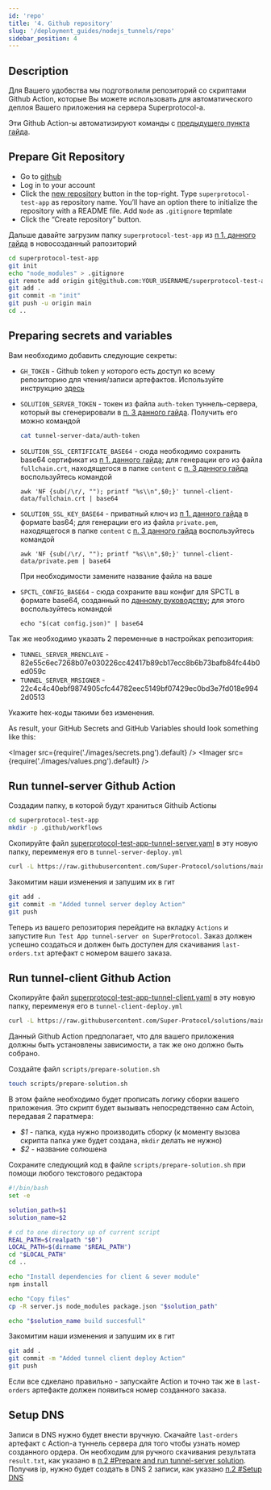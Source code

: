 ```yaml
---
id: 'repo'
title: '4. Github repository'
slug: '/deployment_guides/nodejs_tunnels/repo'
sidebar_position: 4
---
```


## Description

Для Вашего удобвства мы подготволили репозиторий со скриптами Github Action, которые Вы можете использовать для автоматического деплоя Вашего приложения на сервера Superprotocol-а.

Эти Github Action-ы автоматизируют команды с [предыдущего пункта гайда](/developers/deployment_guides/nodejs_tunnels/manual_run).

## Prepare Git Repository

- Go to [github](https://github.com)
- Log in to your account
- Click the [new repository](https://github.com/new) button in the top-right. Type `superprotocol-test-app` as repository name. You’ll have an option there to initialize the repository with a README file. Add `Node` as `.gitignore` tepmlate
- Click the “Create repository” button.

Дальше давайте загрузим папку `superprotocol-test-app` из [п 1. данного гайда](/developers/deployment_guides/nodejs_tunnels/preparing) в новосозданный рапозиторий

```bash
cd superprotocol-test-app
git init
echo "node_modules" > .gitignore
git remote add origin git@github.com:YOUR_USERNAME/superprotocol-test-app
git add .
git commit -m "init"
git push -u origin main
cd ..
```

## Preparing secrets and variables

Вам необходимо добавить следующие секреты:

- `GH_TOKEN` - Github token у которого есть доступ ко всему репозиторию для чтения/записи артефактов. Используйте инструкцию [здесь](https://docs.github.com/en/enterprise-server@3.6/authentication/keeping-your-account-and-data-secure/managing-your-personal-access-tokens)
- `SOLUTION_SERVER_TOKEN` - токен из файла `auth-token` туннель-сервера, который вы сгенерировали в [п. 3 данного гайда](/developers/deployment_guides/nodejs_tunnels/manual_run). Получить его можно командой
  ```bash
  cat tunnel-server-data/auth-token
  ```
- `SOLUTION_SSL_CERTIFICATE_BASE64` - сюда необходимо сохранить base64 сертификат из [п 1. данного гайда](/developers/deployment_guides/nodejs_tunnels/preparing); для генерации его из файла `fullchain.crt`, находящегося в папке `content` с [п. 3 данного гайда](/developers/deployment_guides/nodejs_tunnels/manual_run) воспользуйтесь командой

  ```
  awk 'NF {sub(/\r/, ""); printf "%s\\n",$0;}' tunnel-client-data/fullchain.crt | base64
  ```

- `SOLUTION_SSL_KEY_BASE64` - приватный ключ из [п 1. данного гайда](/developers/deployment_guides/nodejs_tunnels/preparing) в формате bas64; для генерации его из файла `private.pem`, находящегося в папке `content` с [п. 3 данного гайда](/developers/deployment_guides/nodejs_tunnels/manual_run) воспользуйтесь командой

  ```
  awk 'NF {sub(/\r/, ""); printf "%s\\n",$0;}' tunnel-client-data/private.pem | base64
  ```

  При необходимости замените название файла на ваше

- `SPCTL_CONFIG_BASE64` - сюда сохраните ваш конфиг для SPCTL в формате base64, созданный по [данному руководству](/developers/cli_guides/configuring); для этого воспользуйтесь командой
  ```
  echo "$(cat config.json)" | base64
  ```

Так же необходимо указать 2 переменные в настройках репозитория:

- `TUNNEL_SERVER_MRENCLAVE` - 82e55c6ec7268b07e030226cc42417b89cb17ecc8b6b73bafb84fc44b0ed059c
- `TUNNEL_SERVER_MRSIGNER` - 22c4c4c40ebf9874905cfc44782eec5149bf07429ec0bd3e7fd018e9942d0513

Укажите hex-коды такими без изменения.

As result, your GitHub Secrets and GitHub Variables should look something like this:

<Imager src={require('./images/secrets.png').default} />
<Imager src={require('./images/values.png').default} />

## Run tunnel-server Github Action

Создадим папку, в которой будут храниться Githuib Actionы

```bash
cd superprotocol-test-app
mkdir -p .github/workflows
```

Скопируйте файл [superprotocol-test-app-tunnel-server.yaml](https://github.com/Super-Protocol/solutions/blob/main/Tunnel%20Client/examples/Github%20Actions/superprotocol-test-app-tunnel-server.yml) в эту новую папку, переименуя его в `tunnel-server-deploy.yml`

```bash
curl -L https://raw.githubusercontent.com/Super-Protocol/solutions/main/examples/superprotocol-test-app-tunnel-server.yml -o .github/workflows/tunnel-server-deploy.yml
```

Закомитим наши изменения и запушим их в гит

```bash
git add .
git commit -m "Added tunnel server deploy Action"
git push
```

Теперь из вашего репозитория перейдите на вкладку `Actions` и запустите `Run Test App tunnel-server on SuperProtocol`. Заказ должен успешно создаться и должен быть доступен для скачивания `last-orders.txt` артефакт с номером вашего заказа.

## Run tunnel-client Github Action

Скопируйте файл [superprotocol-test-app-tunnel-client.yaml](https://github.com/Super-Protocol/solutions/blob/main/Tunnel%20Client/examples/Github%20Actions/superprotocol-test-app-tunnel-client.yml) в эту новую папку, переименуя его в `tunnel-client-deploy.yml`

```bash
curl -L https://raw.githubusercontent.com/Super-Protocol/solutions/main/examples/superprotocol-test-app-tunnel-client.yml -o .github/workflows/tunnel-client-deploy.yml
```

Данный Github Action предполагает, что для вашего приложения должны быть установлены зависимости, а так же оно должно быть собрано.

Создайте файл `scripts/prepare-solution.sh`

```bash
touch scripts/prepare-solution.sh
```

В этом файле необходимо будет прописать логику сборки вашего приложения. Это скрипт будет вызывать непосредственно сам Actoin, передавая 2 паратмера:

- _$1_ - папка, куда нужно производить сборку (к моменту вызова скрипта папка уже будет создана, `mkdir` делать не нужно)
- _$2_ - название солюшена

Сохраните следующий код в файле `scripts/prepare-solution.sh` при помощи любого текстового редактора

```bash title="prepare-solution.sh"
#!/bin/bash
set -e

solution_path=$1
solution_name=$2

# cd to one directory up of current script
REAL_PATH=$(realpath "$0")
LOCAL_PATH=$(dirname "$REAL_PATH")
cd "$LOCAL_PATH"
cd ..

echo "Install dependencies for client & sever module"
npm install

echo "Copy files"
cp -R server.js node_modules package.json "$solution_path"

echo "$solution_name build succesfull"
```

Закомитим наши изменения и запушим их в гит

```bash
git add .
git commit -m "Added tunnel client deploy Action"
git push
```

Если все сдкелано правильно - запускайте Action и точно так же в `last-orders` артефакте должен появиться номер созданного заказа.

## Setup DNS

Записи в DNS нужно будет внести вручную. Скачайте `last-orders` артефакт с Action-а туннель сервера для того чтобы узнать номер созданного ордера. Он необходим для ручного скачивания результата `result.txt`, как указано в [п.2 #Prepare and run tunnel-server solution](/developers/deployment_guides/nodejs_tunnels/manual_run#prepare-and-run-tunnel-server-solution).
Получив ip, нужно будет создать в DNS 2 записи, как указано [п.2 #Setup DNS](/developers/deployment_guides/nodejs_tunnels/manual_run#setup-dns)
